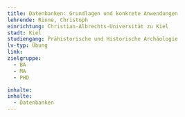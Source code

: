 ```yaml
---
title: Datenbanken: Grundlagen und konkrete Anwendungen
lehrende: Rinne, Christoph
einrichtung: Christian-Albrechts-Universität zu Kiel
stadt: Kiel
studiengang: Prähistorische und Historische Archäologie
lv-typ: Übung
link: 
zielgruppe:
  - BA
  - MA
  - PHD

inhalte:
inhalte:
  - Datenbanken
---
```

 
